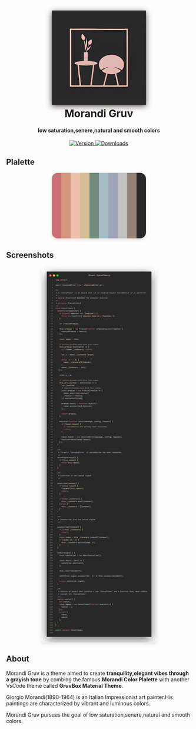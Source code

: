 <h1 align="center">
  <br>
  <img src="./images/icon.png" alt="Theme Icon" width="256" style="filter: drop-shadow(0 4px 8px #504945);">
  <br>
  Morandi Gruv
  <br>
</h1>

<h4 align="center">low saturation,senere,natural and smooth colors</h4>

<p align="center">
  <a href="https://github.com/ethanbao27/morandi-gruv/releases">
    <img src="https://img.shields.io/github/v/release/ethanbao27/morandi-gruv?style=flat&color=%23a9b665&label=VERSION&logo=github" alt="Version">
  </a>
  <a href="https://marketplace.visualstudio.com/items?itemName=BaoYuXiang.morandigruv">
    <img src="https://img.shields.io/visual-studio-marketplace/d/BaoYuXiang.morandigruv?style=flat&color=%237daea3&label=DOWNLOADS&logo=azurepipelines" alt="Downloads">
  </a>
</p>

## Plalette

<div align="center">
  <img src="./images/plalette.png" alt="Color Palette" width="256" style="border-radius: 16px; box-shadow: 0 4px 8px rgba(0,0,0,0.1);">
</div>

## Screenshots

<div align="center">
  <img src="./images/preview.png" alt="Theme Preview" style="border-radius: 8px; box-shadow: 0 4px 8px rgba(0,0,0,0.1);">
</div>

## About

Morandi Gruv is a theme aimed to create **tranquility,elegant vibes through a grayish tone** by combing the famous **Morandi Color Plalette** with another VsCode theme called **GruvBox Material Theme**.

Giorgio Morandi(1890-1964) is an Italian Impressionist art painter.His paintings are characterized by vibrant and luminous colors.

Morandi Gruv pursues the goal of low saturation,senere,natural and smooth colors.
